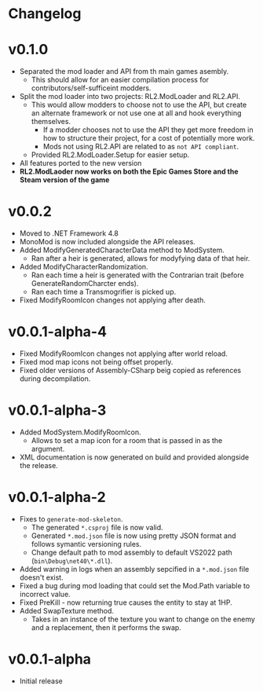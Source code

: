 # Changelog

# v0.1.0
- Separated the mod loader and API from th main games asembly.
	- This should allow for an easier compilation process for contributors/self-sufficeint modders.
- Split the mod loader into two projects: RL2.ModLoader and RL2.API.
	- This would allow modders to choose not to use the API, but create an alternate framework or not use one at all and hook everything themselves.
		- If a modder chooses not to use the API they get more freedom in how to structure their project, for a cost of potentially more work.
		- Mods not using RL2.API are related to as `not API compliant`.
	- Provided RL2.ModLoader.Setup for easier setup.
- All features ported to the new version
- **RL2.ModLaoder now works on both the Epic Games Store and the Steam version of the game**

# v0.0.2
- Moved to .NET Framework 4.8
- MonoMod is now included alongside the API releases.
- Added ModifyGeneratedCharacterData method to ModSystem.
	- Ran after a heir is generated, allows for modyfying data of that heir.
- Added ModifyCharacterRandomization.
	- Ran each time a heir is generated with the Contrarian trait (before GenerateRandomCharcter ends).
	- Ran each time a Transmogrifier is picked up.
- Fixed ModifyRoomIcon changes not applying after death.

# v0.0.1-alpha-4
- Fixed ModifyRoomIcon changes not applying after world reload.
- Fixed mod map icons not being offset properly.
- Fixed older versions of Assembly-CSharp beig copied as references during decompilation.

# v0.0.1-alpha-3
- Added ModSystem.ModifyRoomIcon.
	- Allows to set a map icon for a room that is passed in as the argument.
- XML documentation is now generated on build and provided alongside the release.

# v0.0.1-alpha-2
- Fixes to `generate-mod-skeleton`.
	- The generated `*.csproj` file is now valid.
	- Generated `*.mod.json` file is now using pretty JSON format and follows symantic versioning rules.
	- Change default path to mod assembly to default VS2022 path (`bin\Debug\net40\*.dll`).
- Added warning in logs when an assembly sepcified in a `*.mod.json` file doesn't exist.
- Fixed a bug during mod loading that could set the Mod.Path variable to incorrect value.
- Fixed PreKill - now returning true causes the entity to stay at 1HP.
- Added SwapTexture method.
	- Takes in an instance of the texture you want to change on the enemy and a replacement, then it performs the swap.

# v0.0.1-alpha
- Initial release